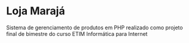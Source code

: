 # Loja Marajá
Sistema de gerenciamento de produtos em PHP realizado como projeto final de bimestre do curso ETIM Informática para Internet
